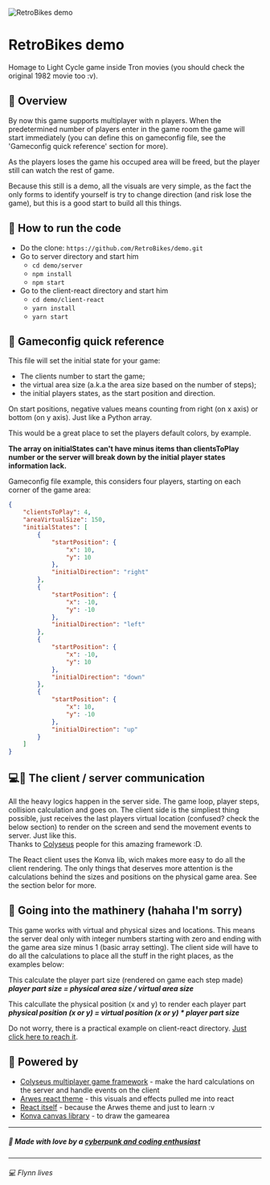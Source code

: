 ![RetroBikes demo](https://avatars3.githubusercontent.com/u/54962401?s=150)
# RetroBikes demo
Homage to Light Cycle game inside Tron movies (you should check the original 1982 movie too :v).

## 	🧭 Overview
By now this game supports multiplayer with n players. When the predetermined number of players enter in the game room the game will start immediately (you can define this on gameconfig file, see the 'Gameconfig quick reference' section for more).

As the players loses the game his occuped area will be freed, but the player still can watch the rest of game.

Because this still is a demo, all the visuals are very simple, as the fact the only forms to identify yourself is try to change direction (and risk lose the game), but this is a good start to build all this things.

## 🏃 How to run the code
 * Do the clone: `https://github.com/RetroBikes/demo.git`
 * Go to server directory and start him
   * `cd demo/server`
   * `npm install`
   * `npm start`
 * Go to the client-react directory and start him
   * `cd demo/client-react`
   * `yarn install`
   * `yarn start`

## 📄 Gameconfig quick reference
This file will set the initial state for your game:
   * The clients number to start the game;
   * the virtual area size (a.k.a the area size based on the number of steps);
   * the initial players states, as the start position and direction.

On start positions, negative values means counting from right (on x axis) or bottom (on y axis). Just like a Python array.

This would be a great place to set the players default colors, by example.

__The array on initialStates can't have minus items than clientsToPlay number or the server will break down by the initial player states information lack.__

Gameconfig file example, this considers four players, starting on each corner of the game area:
```json
{
    "clientsToPlay": 4,
    "areaVirtualSize": 150,
    "initialStates": [
        {
            "startPosition": {
                "x": 10,
                "y": 10
            },
            "initialDirection": "right"
        },
        {
            "startPosition": {
                "x": -10,
                "y": -10
            },
            "initialDirection": "left"
        },
        {
            "startPosition": {
                "x": -10,
                "y": 10
            },
            "initialDirection": "down"
        },
        {
            "startPosition": {
                "x": 10,
                "y": -10
            },
            "initialDirection": "up"
        }
    ]
}
```

## 💻📲 The client / server communication
All the heavy logics happen in the server side. The game loop, player steps, collision calculation and goes on. The client side is the simpliest thing possible, just receives the last players virtual location (confused? check the below section) to render on the screen and send the movement events to server. Just like this.  
Thanks to [Colyseus](https://colyseus.io/) people for this amazing framework :D.

The React client uses the Konva lib, wich makes more easy to do all the client rendering. The only things that deserves more attention is the calculations behind the sizes and positions on the physical game area. See the section belor for more.

## 🧮 Going into the mathinery (hahaha I'm sorry)
This game works with virtual and physical sizes and locations. This means the server deal only with integer numbers starting with zero and ending with the game area size minus 1 (basic array setting). The client side will have to do all the calculations to place all the stuff in the right places, as the examples below:

This calculate the player part size (rendered on game each step made)  
*__player part size = physical area size / virtual area size__*

This calcullate the physical position (x and y) to render each player part  
*__physical position (x or y) = virtual position (x or y) * player part size__*

Do not worry, there is a practical example on client-react directory. [Just click here to reach it](https://github.com/RetroBikes/demo/blob/master/client-react/src/pages/game/Game.js).

## 🔌 Powered by
 * [Colyseus multiplayer game framework](https://colyseus.io/) - make the hard calculations on the server and handle events on the client
 * [Arwes react theme](https://arwes.dev/) - this visuals and effects pulled me into react
 * [React itself](https://reactjs.org/) - because the Arwes theme and just to learn :v
 * [Konva canvas library](https://konvajs.org/docs/react/index.html) - to draw the gamearea

----------------

##### 💜 Made with love by a [cyberpunk and coding enthusiast](https://github.com/VictorHugoBatista)

----------------

###### 	💻 Flynn lives

